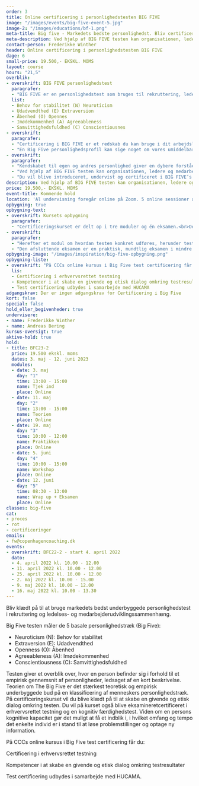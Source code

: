 ```yaml
---
order: 3
title: Online certificering i personlighedstesten BIG FIVE
image: "/images/events/big-five-event-5.jpg"
image-2: "/images/educations/bf-1.png"
meta-title: Big five - Markedets bedste personlighedst. Bliv certificeret hos CCC.
meta-description: Ved hjælp af BIG FIVE testen kan organisationen, ledere og medarbejdere få indsigt i grundlaget for udvikling, samarbejde og fremtidigt potentiale for den enkelte, for teamet og for medarbejdergruppen.
contact-person: Frederikke Winther
header: Online certificering i personlighedstesten BIG FIVE
dage: 6
small-price: 19.500,- EKSKL. MOMS
layout: course
hours: "21,5"
overblik:
- overskrift: BIG FIVE personlighedstest
  paragrafer:
  - "BIG FIVE er en personlighedstest som bruges til rekruttering, ledelses- og medarbejderudvikling, konflikthåndtering, organisationsudvikling mv. Det er en test som måler fem basale personlighedstræk:"
  list:
  - Behov for stabilitet (N) Neuroticism
  - Udadvendthed (E) Extraversion
  - Åbenhed (O) Opennes
  - Imødekommenhed (A) Agreeableness
  - Samvittighedsfuldhed (C) Conscientiousnes
- overskrift:
  paragrafer:
  - "Certificering i BIG FIVE er et redskab du kan bruge i dit arbejdsliv. Testen vil i dit professionelle virke kunne bruges i forbindelse med fx rekruttering og onboarding, talentudvikling, teamsammensætning- og udvikling, medarbejdersudvikling samt optimering af opgaveløsning og samarbejdesprocesser i organisationen. Derudover vil certificeringen give dig et indblik i dine egne personlighedstræk, fordi du selv vil blive testet i forbindelse med certificeringen. Testen giver et overblik over, hvor en person befinder sig i forhold til et empirisk gennemsnit af personligheder, ledsaget af en kort beskrivelse. Teorien om The Big Five er det stærkest teoretisk og empirisk underbyggede bud på en klassificering af menneskers personlighedstræk."
  - "En Big Five personlighedsprofil kan sige noget om vores umiddelbare tilbøjeligheder, herunder, hvilke situationer og aktiviteter, der giver os energi, og hvilke der kræver en ekstra indsats og opmærksomhed."
- overskrift:
  paragrafer:
  - "Kendskabet til egen og andres personlighed giver en dybere forståelse for, hvorfor vi handler og prioriterer som vi gør, og hvad der skal til, hvis vi skal gøre noget andet, fx skifte spor, lære nyt eller blive endnu bedre til at håndtere udvalgte opgaver."
  - "Ved hjælp af BIG FIVE testen kan organisationen, ledere og medarbejdere hurtigt få indsigt i grundlaget for udvikling, samarbejde og fremtidigt potentiale med henblik på en mere hensigtsmæssig mål- og rammesætning for den enkelte, for teamet og for medarbejdergruppen"
  - "Du vil blive introduceret, undervist og certificeret i BIG FIVE’s teoretiske grundlag, dens anvendelsesmuligheder samt hvordan du konkret bruger den i praksis. Kurset vil blandt andet give et indblik I BIG FIVE's ophav, og hvordan BIG FIVE teoretisk og empirisk er den bedst underbyggede personlighedstest på markedet."
description: Ved hjælp af BIG FIVE testen kan organisationen, ledere og medarbejdere få indsigt i grundlaget for udvikling, samarbejde og fremtidigt potentiale for den enkelte, for teamet og for medarbejdergruppen.
price: 19.500,- EKSKL. MOMS
event-title: Kommende hold
location: 'Al undervisning foregår online på Zoom. 5 online sessioner á 2-5 timers varighed.<br><br>Er du ikke bekendt med Zoom? <br><b><a href="https://zoom.us/signin">Du kan oprette en bruger og downloade appen her</a></b>.<br>Der vil altid være et link til undervisningens session på studieportalen.'
opbygning: true
opbygning-text:
- overskrift: Kursets opbygning
  paragrafer:
  - "Certificeringskurset er delt op i tre moduler og én eksamen.<br>Der er et introduktionsmodul, tre fagmoduler og et eksamensmodul. Introduktionsmodulet består af et webinar, hvor deltagerne møder underviser og hinanden online og blive informeret om kursets opbygning og forløb. Derefter følger der et fagmodul om BIG FIVE’s teoretiske fundament, som vil give en indsigt i historien og videnskabsteorien, som BIG FIVE bygger på."
- overskrift:
  paragrafer:
  - "Herefter et modul om hvordan testen konkret udføres, herunder testens formalia, hvordan man tolker testresultatet og hvordan man i tilbagemeldingssamtalen fører en etisk og konstruktiv dialog med testpersonen. Det sidste modul handler om brug af erhvervsrettet testning i arbejdslivet. Det giver en generel viden om psykometriske test, de givne retningslinjer for personlighedstestning, og hvordan man etisk anvender test i erhvervssammenhæng."
  - "Den afsluttende eksamen er en praktisk, mundtlig eksamen i mindre grupper med individuel feedback."
opbygning-image: "/images/inspiration/big-five-opbygning.png"
opbygning-liste:
- overskrift: "På CCCs online kursus i Big Five test certificering får du:"
  lis:
  - Certificering i erhvervsrettet testning
  - Kompetencer i at skabe en givende og etisk dialog omkring testresultater
  - Test certificering udbydes i samarbejde med HUCAMA
adgangskrav: Der er ingen adgangskrav for Certificering i Big Five
kort: false
special: false
hold_eller_begivenheder: true
undervisere:
- name: Frederikke Winther
- name: Andreas Bering
kursus-oversigt: true
aktive-hold: true
hold:
- title: BFC23-2
  price: 19.500 ekskl. moms
  dates: 3. maj - 12. juni 2023
  modules:
  - date: 3. maj
    day: "1"
    time: 13:00 - 15:00
    name: Tjek ind
    place: Online
  - date: 11. maj
    day: "2"
    time: 13:00 - 15:00
    name: Teorien
    place: Online
  - date: 19. maj
    day: "3"
    time: 10:00 - 12:00
    name: Praktikken
    place: Online
  - date: 5. juni
    day: "4"
    time: 10:00 - 15:00
    name: Workshop
    place: Online
  - date: 12. juni
    day: "5"
    time: 08:30 - 13:00
    name: Wrap up + Eksamen
    place: Online
classes: big-five
cat:
- proces
- rot
- certificeringer
emails:
- fw@copenhagencoaching.dk
events:
- overskrift: BFC22-2 - start 4. april 2022
  dato:
  - 4. april 2022 kl. 10.00 - 12.00
  - 11. april 2022 kl. 10.00 - 12.00
  - 25. april 2022 kl. 10.00 - 12.00
  - 2. maj 2022 kl. 10.00 - 15.00
  - 9. maj 2022 kl. 10.00 – 12.00
  - 16. maj 2022 kl. 10.00 - 13.30
---
```


Bliv klædt på til at bruge markedets bedst underbyggede personlighedstest i rekruttering og ledelses- og medarbejderudviklingssammenhæng.

Big Five testen måler de 5 basale personlighedstræk (Big Five):

* Neuroticism (N): Behov for stabilitet
* Extraversion (E): Udadvendthed
* Openness (O): Åbenhed
* Agreeableness (A): Imødekommenhed
* Conscientiousness (C): Samvittighedsfuldhed

Testen giver et overblik over, hvor en person befinder sig i forhold til et empirisk gennemsnit af personligheder, ledsaget af en kort beskrivelse. Teorien om The Big Five er det stærkest teoretisk og empirisk underbyggede bud på en klassificering af menneskers personlighedstræk. På certificeringskurset vil du blive klædt på til at skabe en givende og etisk dialog omkring testen. Du vil på kurset også blive eksamineretcertificeret i erhvervsrettet testning og en kognitiv færdighedstest. Viden om en persons kognitive kapacitet gør det muligt at få et indblik i, i hvilket omfang og tempo det enkelte individ er i stand til at løse problemstillinger og optage ny information.


På CCCs online kursus i Big Five test certificering får du:

Certificering i erhvervsrettet testning

Kompetencer i at skabe en givende og etisk dialog omkring testresultater

Test certificering udbydes i samarbejde med HUCAMA.